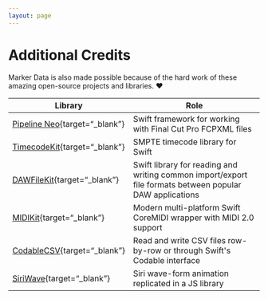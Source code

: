 ```yaml
---
layout: page
---
```

# Additional Credits

Marker Data is also made possible because of the hard work of these amazing open-source projects and libraries. :heart:

| Library | Role |
|---|---|
| [Pipeline Neo](https://github.com/TheAcharya/pipeline-neo){target=“_blank”} | Swift framework for working with Final Cut Pro FCPXML files |
| [TimecodeKit](https://github.com/orchetect/TimecodeKit){target=“_blank”} | SMPTE timecode library for Swift |
| [DAWFileKit](https://github.com/orchetect/DAWFileKit){target=“_blank”} | Swift library for reading and writing common import/export file formats between popular DAW applications |
| [MIDIKit](https://github.com/orchetect/MIDIKit){target=“_blank”} | Modern multi-platform Swift CoreMIDI wrapper with MIDI 2.0 support |
| [CodableCSV](https://github.com/dehesa/CodableCSV){target=“_blank”} | Read and write CSV files row-by-row or through Swift's Codable interface |
| [SiriWave](https://github.com/kopiro/siriwave){target=“_blank”} | Siri wave-form animation replicated in a JS library |